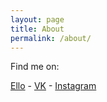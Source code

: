 ```yaml
---
layout: page
title: About
permalink: /about/
---
```


Find me on:

[Ello](https://ello.co/alekseytarasov) - [VK](https://vk.com/id328151768) - [Instagram](http://instagram.com/alexfello/) 
